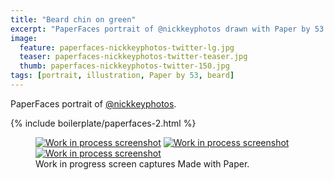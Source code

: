 ```yaml
---
title: "Beard chin on green"
excerpt: "PaperFaces portrait of @nickkeyphotos drawn with Paper by 53 on an iPad."
image: 
  feature: paperfaces-nickkeyphotos-twitter-lg.jpg
  teaser: paperfaces-nickkeyphotos-twitter-teaser.jpg
  thumb: paperfaces-nickkeyphotos-twitter-150.jpg
tags: [portrait, illustration, Paper by 53, beard]
---
```


PaperFaces portrait of [@nickkeyphotos](http://twitter.com/nickkeyphotos).

{% include boilerplate/paperfaces-2.html %}

<figure class="third">
	<a href="{{ site.url }}/assets/images/paperfaces-nickkeyphotos-process-1-lg.jpg"><img src="{{ site.url }}/assets/images/paperfaces-nickkeyphotos-process-1-600.jpg" alt="Work in process screenshot"></a>
	<a href="{{ site.url }}/assets/images/paperfaces-nickkeyphotos-process-2-lg.jpg"><img src="{{ site.url }}/assets/images/paperfaces-nickkeyphotos-process-2-600.jpg" alt="Work in process screenshot"></a>
	<a href="{{ site.url }}/assets/images/paperfaces-nickkeyphotos-process-3-lg.jpg"><img src="{{ site.url }}/assets/images/paperfaces-nickkeyphotos-process-3-600.jpg" alt="Work in process screenshot"></a>
	<figcaption>Work in progress screen captures Made with Paper.</figcaption>
</figure>